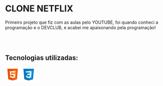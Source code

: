 
<h1>CLONE NETFLIX</h1>
<p>
  Primeiro projeto que fiz com as aulas pelo YOUTUBE, foi quando conheci a programação e o DEVCLUB, e acabei me apaixonando pela programação!
</p>
<br>
<br>
<h2>Tecnologias utilizadas:</h2>
<img src="https://github.com/Ejmartins2/Netflix-clone/blob/master/img/icons8-html-5-48.png?raw=true">
<img src="https://github.com/Ejmartins2/Netflix-clone/blob/master/img/icons8-css-logo-48.png?raw=true">




